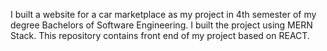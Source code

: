 I built a website for a car marketplace as my project in 4th semester of my degree Bachelors of Software Engineering. I built the project using MERN Stack.
This repository contains front end of my project based on REACT.
